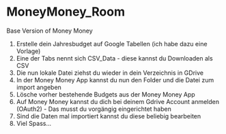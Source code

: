 # MoneyMoney_Room
Base Version of Money Money

1. Erstelle dein Jahresbudget auf Google Tabellen (ich habe dazu eine Vorlage)
2. Eine der Tabs nennt sich CSV_Data - diese kannst du Downloaden als CSV
3. Die nun lokale Datei ziehst du wieder in dein Verzeichnis in GDrive
4. In der Money Money App kannst du nun den Folder und die Datei zum import angeben
5. Lösche vorher bestehende Budgets aus der Money Money App
6. Auf Money Money kannst du dich bei deinem Gdrive Account anmelden (OAuth2) - Das musst du vorgängig eingerichtet haben
7. Sind die Daten mal importiert kannst du diese beliebig bearbeiten
8. Viel Spass...
